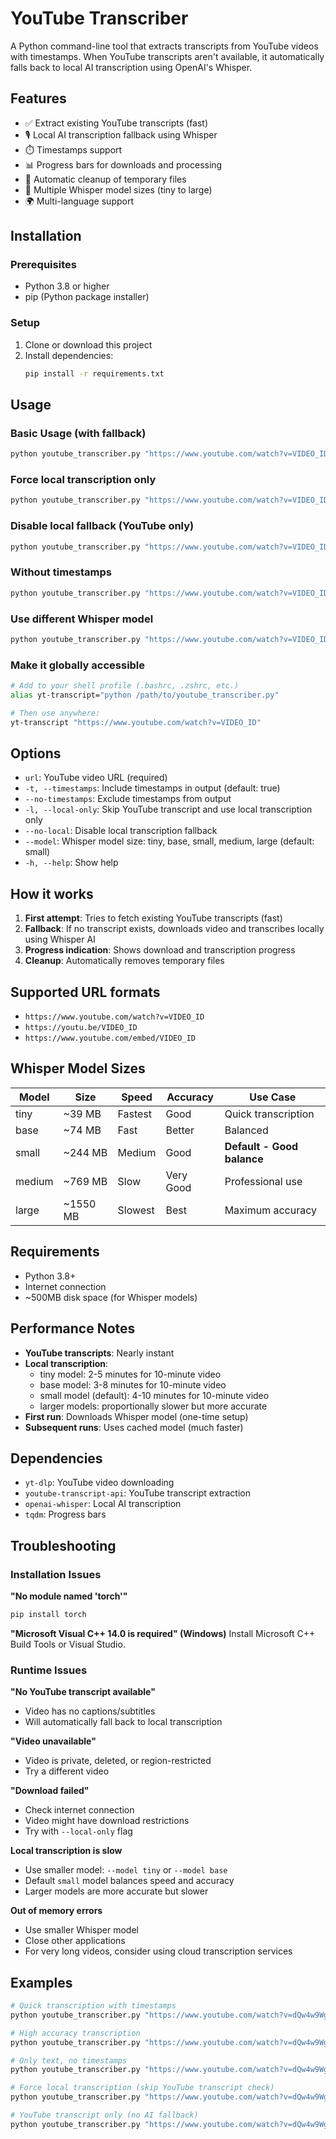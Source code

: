 # YouTube Transcriber

A Python command-line tool that extracts transcripts from YouTube videos with timestamps. When YouTube transcripts aren't available, it automatically falls back to local AI transcription using OpenAI's Whisper.

## Features

- ✅ Extract existing YouTube transcripts (fast)
- 🎙️ Local AI transcription fallback using Whisper
- ⏱️ Timestamps support
- 📊 Progress bars for downloads and processing
- 🧹 Automatic cleanup of temporary files
- 🎯 Multiple Whisper model sizes (tiny to large)
- 🌍 Multi-language support

## Installation

### Prerequisites
- Python 3.8 or higher
- pip (Python package installer)

### Setup
1. Clone or download this project
2. Install dependencies:
   ```bash
   pip install -r requirements.txt
   ```

## Usage

### Basic Usage (with fallback)
```bash
python youtube_transcriber.py "https://www.youtube.com/watch?v=VIDEO_ID"
```

### Force local transcription only
```bash
python youtube_transcriber.py "https://www.youtube.com/watch?v=VIDEO_ID" --local-only
```

### Disable local fallback (YouTube only)
```bash
python youtube_transcriber.py "https://www.youtube.com/watch?v=VIDEO_ID" --no-local
```

### Without timestamps
```bash
python youtube_transcriber.py "https://www.youtube.com/watch?v=VIDEO_ID" --no-timestamps
```

### Use different Whisper model
```bash
python youtube_transcriber.py "https://www.youtube.com/watch?v=VIDEO_ID" --model base
```

### Make it globally accessible
```bash
# Add to your shell profile (.bashrc, .zshrc, etc.)
alias yt-transcript="python /path/to/youtube_transcriber.py"

# Then use anywhere:
yt-transcript "https://www.youtube.com/watch?v=VIDEO_ID"
```

## Options

- `url`: YouTube video URL (required)
- `-t, --timestamps`: Include timestamps in output (default: true)
- `--no-timestamps`: Exclude timestamps from output
- `-l, --local-only`: Skip YouTube transcript and use local transcription only
- `--no-local`: Disable local transcription fallback
- `--model`: Whisper model size: tiny, base, small, medium, large (default: small)
- `-h, --help`: Show help

## How it works

1. **First attempt**: Tries to fetch existing YouTube transcripts (fast)
2. **Fallback**: If no transcript exists, downloads video and transcribes locally using Whisper AI
3. **Progress indication**: Shows download and transcription progress
4. **Cleanup**: Automatically removes temporary files

## Supported URL formats

- `https://www.youtube.com/watch?v=VIDEO_ID`
- `https://youtu.be/VIDEO_ID`
- `https://www.youtube.com/embed/VIDEO_ID`

## Whisper Model Sizes

| Model | Size | Speed | Accuracy | Use Case |
|-------|------|-------|----------|----------|
| tiny  | ~39 MB | Fastest | Good | Quick transcription |
| base  | ~74 MB | Fast | Better | Balanced |
| small | ~244 MB | Medium | Good | **Default - Good balance** |
| medium| ~769 MB | Slow | Very Good | Professional use |
| large | ~1550 MB | Slowest | Best | Maximum accuracy |

## Requirements

- Python 3.8+
- Internet connection
- ~500MB disk space (for Whisper models)

## Performance Notes

- **YouTube transcripts**: Nearly instant
- **Local transcription**: 
  - tiny model: 2-5 minutes for 10-minute video
  - base model: 3-8 minutes for 10-minute video
  - small model (default): 4-10 minutes for 10-minute video
  - larger models: proportionally slower but more accurate
- **First run**: Downloads Whisper model (one-time setup)
- **Subsequent runs**: Uses cached model (much faster)

## Dependencies

- `yt-dlp`: YouTube video downloading
- `youtube-transcript-api`: YouTube transcript extraction
- `openai-whisper`: Local AI transcription
- `tqdm`: Progress bars

## Troubleshooting

### Installation Issues

**"No module named 'torch'"**
```bash
pip install torch
```

**"Microsoft Visual C++ 14.0 is required" (Windows)**
Install Microsoft C++ Build Tools or Visual Studio.

### Runtime Issues

**"No YouTube transcript available"**
- Video has no captions/subtitles
- Will automatically fall back to local transcription

**"Video unavailable"**
- Video is private, deleted, or region-restricted
- Try a different video

**"Download failed"**
- Check internet connection
- Video might have download restrictions
- Try with `--local-only` flag

**Local transcription is slow**
- Use smaller model: `--model tiny` or `--model base`
- Default `small` model balances speed and accuracy
- Larger models are more accurate but slower

**Out of memory errors**
- Use smaller Whisper model
- Close other applications
- For very long videos, consider using cloud transcription services

## Examples

```bash
# Quick transcription with timestamps
python youtube_transcriber.py "https://www.youtube.com/watch?v=dQw4w9WgXcQ"

# High accuracy transcription
python youtube_transcriber.py "https://www.youtube.com/watch?v=dQw4w9WgXcQ" --model large

# Only text, no timestamps
python youtube_transcriber.py "https://www.youtube.com/watch?v=dQw4w9WgXcQ" --no-timestamps

# Force local transcription (skip YouTube transcript check)
python youtube_transcriber.py "https://www.youtube.com/watch?v=dQw4w9WgXcQ" --local-only

# YouTube transcript only (no AI fallback)
python youtube_transcriber.py "https://www.youtube.com/watch?v=dQw4w9WgXcQ" --no-local
```